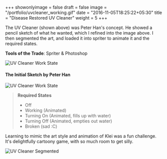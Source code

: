 +++
showonlyimage = false
draft = false
image = "/portfolio/uvcleaner_working.gif"
date = "2016-11-05T18:25:22+05:30"
title = "Disease Restored UV Cleaner"
weight = 5
+++

The UV Cleaner (shown above) was Peter Han's concept. He showed a pencil sketch of what he wanted, which I refined into the image above. I then segmented the art, and loaded it into spriter to animate it and the required states. 

**Tools of the Trade**: Spriter & Photoshop

<!--more-->

 ![UV Cleaner Work State](/portfolio/uvcleaner_working.gif)


#### The Initial Sketch by Peter Han ####
 ![UV Cleaner Work State](/portfolio/uvsanitizer.jpg)

> **Required States**
> - Off
> - Working (Animated)
> - Turning On (Animated, fills up with water)
> - Turning Off (Animated, empties out water)
> - Broken (sad :C)

Learning to mimic the art style and animation of Klei was a fun challenge. It's delightfully cartoony game, with so much room to get silly. 

 ![UV Cleaner Segmented](/portfolio/uvcleaner_segments.png)
